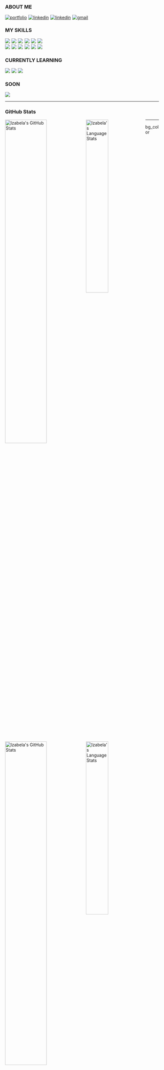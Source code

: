 

### ABOUT ME

<a href="https://furdzik.com/"><img src="https://img.shields.io/badge/My%20Portfolio-5319e7?style=for-the-badge&logo=data:image/png;base64,iVBORw0KGgoAAAANSUhEUgAAACgAAAAoAQMAAAC2MCouAAAAAXNSR0IB2cksfwAAAAlwSFlzAAALEwAACxMBAJqcGAAAAAZQTFRFAAAA////pdmf3QAAAAJ0Uk5TAP9bkSK1AAAAIUlEQVR4nGNgwADyD+r//8FHNjCQQ/7/gI8kz0yCJAYAAC43Uk9Z+yPuAAAAAElFTkSuQmCC&logoColor=white" alt="portfolio" /></a>&hairsp;
<a href="https://www.linkedin.com/in/izabela-furdzik-4971315a/"><img src="https://img.shields.io/badge/Linkedin-0A66C2?style=for-the-badge&logo=linkedin&logoColor=white" alt="linkedin" /></a>&hairsp;
<a href="https://stackoverflow.com/users/7615658/izabela-furdzik"><img src="https://img.shields.io/badge/StackOverflow-f48225?style=for-the-badge&logo=StackOverflow&logoColor=white" alt="linkedin" /></a>&hairsp;
<a href="mailto:izabela.furdzik+github@gmail.com"><img src="https://img.shields.io/badge/email-EA4335?style=for-the-badge&logo=gmail&logoColor=white" alt="gmail" /></a>

### MY SKILLS

![](https://img.shields.io/badge/JavaScript-F7DF1E?style=for-the-badge&logo=javascript&logoColor=black)&hairsp;
![](https://img.shields.io/badge/TypeScript-3178C6?style=for-the-badge&logo=typescript&logoColor=white)&hairsp;
![](https://img.shields.io/badge/HTML-E34F26?style=for-the-badge&logo=html5&logoColor=white)&hairsp;
![](https://img.shields.io/badge/CSS-1572b6?style=for-the-badge&logo=css3&logoColor=white)&hairsp;
![](https://img.shields.io/badge/React-61DAFB?style=for-the-badge&logo=react&logoColor=black)&hairsp;
![](https://img.shields.io/badge/Redux-764ABC?style=for-the-badge&logo=redux&logoColor=white)<br>
![](https://img.shields.io/badge/Webpack-8DD6F9?style=for-the-badge&logo=webpack&logoColor=black)&hairsp;
![](https://img.shields.io/badge/Git-F05032?style=for-the-badge&logo=git&logoColor=white)&hairsp;
![](https://img.shields.io/badge/GitHub-100000?style=for-the-badge&logo=github&logoColor=white)&hairsp;
![](https://img.shields.io/badge/NPM-CB3837?style=for-the-badge&logo=npm&logoColor=white)&hairsp;
![](https://img.shields.io/badge/Netlify-00C7B7?style=for-the-badge&logo=netlify&logoColor=white)&hairsp;
![](https://img.shields.io/badge/Terminal-8f8f8f?style=for-the-badge&logo=windows%20terminal&logoColor=white) 


### CURRENTLY LEARNING

![](https://img.shields.io/badge/Node.js-339933?style=for-the-badge&logo=node.js&logoColor=white)&hairsp;
![](https://img.shields.io/badge/Golang-00ADD8?style=for-the-badge&logo=go&logoColor=white)&hairsp;
![](https://img.shields.io/badge/Docker-2496ED?style=for-the-badge&logo=docker&logoColor=white)


### SOON

![](https://img.shields.io/badge/Python-3776AB?style=for-the-badge&logo=python&logoColor=white)

---

### GitHub Stats

<a href="https://github.com/furdzik?tab=repositories"><img align="left" width="52%" src="https://github-readme-stats.vercel.app/api?username=furdzik&show_icons=true&hide=stars&theme=graywhite&title_color=5319e7&icon_color=ff0000&hide_border=true&count_private=true&&include_all_commits=true#gh-light-mode-onl" alt="Izabela's GitHub Stats" /></a>
<a href="https://github.com/furdzik?tab=repositories"><img align="left" width="38%" src="https://github-readme-stats.vercel.app/api/top-langs/?username=furdzik&layout=compact&theme=graywhite&title_color=5319e7&icon_color=ff0000&hide_border=true&count_private=true&&include_all_commits=true#gh-light-mode-onl" alt="Izabela's Language Stats" /></a>

---

<a href="https://github.com/furdzik?tab=repositories"><img align="left" width="52%" src="https://github-readme-stats.vercel.app/api?username=furdzik&show_icons=true&hide=stars&theme=graywhite&title_color=5319e7&icon_color=ff0000&hide_border=true&count_private=true&&include_all_commits=true" alt="Izabela's GitHub Stats" /></a>
<a href="https://github.com/furdzik?tab=repositories"><img align="left" width="38%" src="https://github-readme-stats.vercel.app/api/top-langs/?username=furdzik&layout=compact&theme=graywhite&title_color=5319e7&icon_color=ff0000&hide_border=true&count_private=true&&include_all_commits=true" alt="Izabela's Language Stats" /></a>


bg_color

